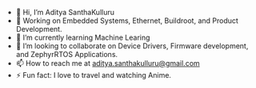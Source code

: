 - 👋 Hi, I’m Aditya SanthaKulluru 
- 👀 Working on Embedded Systems, Ethernet, Buildroot, and Product Development.
- 🌱 I’m currently learning Machine Learing
- 💞️ I’m looking to collaborate on Device Drivers, Firmware development, and ZephyrRTOS Applications.
- 📫 How to reach me at aditya.santhakulluru@gmail.com
- ⚡ Fun fact: I love to travel and watching Anime.

<!--
aditya-sk/aditya-sk is a ✨ special ✨ repository because its `README.md` (this file) appears on your GitHub profile.
You can click the Preview link to take a look at your changes.
--->
